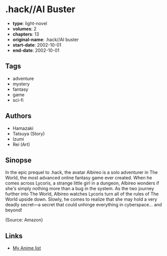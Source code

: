 # .hack//AI Buster

-   **type**: light-novel
-   **volumes**: 2
-   **chapters**: 13
-   **original-name**: .hack//AI buster
-   **start-date**: 2002-10-01
-   **end-date**: 2002-10-01

## Tags

-   adventure
-   mystery
-   fantasy
-   game
-   sci-fi

## Authors

-   Hamazaki
-   Tatsuya (Story)
-   Izumi
-   Rei (Art)

## Sinopse

In the epic prequel to .hack, the avatar Albireo is a solo adventurer in The World, the most advanced online fantasy game ever created. When he comes across Lycoris, a strange little girl in a dungeon, Albireo wonders if she's simply nothing more than a bug in the system. As the two journey further into The World, Albireo watches Lycoris turn all of the rules of The World upside down. Slowly, he comes to realize that she may hold a very deadly secret—a secret that could unhinge everything in cyberspace... and beyond!

(Source: Amazon)

## Links

-   [My Anime list](https://myanimelist.net/manga/955/hack__AI_Buster)
